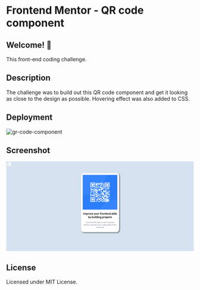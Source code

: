 # Frontend Mentor - QR code component


## Welcome! 👋

This front-end coding challenge.

## Description

The challenge was to build out this QR code component and get it looking as close to the design as possible. Hovering effect was also added to CSS.


## Deployment

![gr-code-component](https://pages.github.com/)


## Screenshot
![gr-code-component](./images/sh.png)

## License
Licensed under MIT License.



